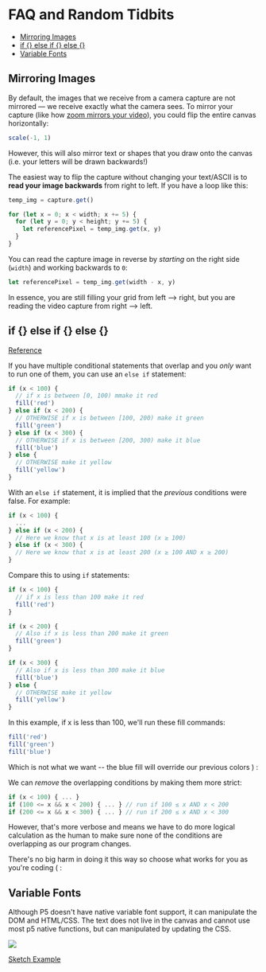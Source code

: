 # FAQ and Random Tidbits

* [Mirroring Images](#mirroring-images)
* [if {} else if {} else {}](#if--elseif--else)
* [Variable Fonts](#variable-fonts)

## Mirroring Images

By default, the images that we receive from a camera capture are not mirrored — we receive exactly what the camera sees. To mirror your capture (like how [zoom mirrors your video](https://www.pocket-lint.com/apps/news/152025-why-is-zoom-video-backwards-and-how-to-fix-it)), you could flip the entire canvas horizontally:

```js
scale(-1, 1)
```

However, this will also mirror text or shapes that you draw onto the canvas (i.e. your letters will be drawn backwards!)

The easiest way to flip the capture without changing your text/ASCII is to **read your image backwards** from right to left. If you have a loop like this:

```js
temp_img = capture.get()

for (let x = 0; x < width; x += 5) {
  for (let y = 0; y < height; y += 5) {
    let referencePixel = temp_img.get(x, y)
  }
}
```

You can read the capture image in reverse by _starting_ on the right side (`width`) and working backwards to `0`:

```js
let referencePixel = temp_img.get(width - x, y)
```

In essence, you are still filling your grid from left --> right, but you are reading the video capture from right --> left.

## if {} else if {} else {}

[Reference](https://developer.mozilla.org/en-US/docs/Web/JavaScript/Reference/Statements/if...else)

If you have multiple conditional statements that overlap and you _only_ want to run one of them, you can use an `else if` statement:

```js
if (x < 100) {
  // if x is between [0, 100) mmake it red
  fill('red')
} else if (x < 200) {
  // OTHERWISE if x is between [100, 200) make it green
  fill('green')
} else if (x < 300) {
  // OTHERWISE if x is between [200, 300) make it blue
  fill('blue')
} else {
  // OTHERWISE make it yellow
  fill('yellow')
}
```

With an `else if` statement, it is implied that the _previous_ conditions were false. For example:

```js
if (x < 100) {
  ...
} else if (x < 200) { 
  // Here we know that x is at least 100 (x ≥ 100)
} else if (x < 300) {
  // Here we know that x is at least 200 (x ≥ 100 AND x ≥ 200)
}
```

Compare this to using `if` statements:

```js
if (x < 100) {
  // if x is less than 100 make it red
  fill('red')
} 

if (x < 200) {
  // Also if x is less than 200 make it green
  fill('green')
}

if (x < 300) {
  // Also if x is less than 300 make it blue
  fill('blue')
} else {
  // OTHERWISE make it yellow
  fill('yellow')
}
```

In this example, if x is less than 100, we'll run these fill commands:

```js
fill('red')
fill('green')
fill('blue')
```

Which is not what we want -- the blue fill will override our previous colors ) :

We can _remove_ the overlapping conditions by making them more strict:

```js
if (x < 100) { ... }
if (100 <= x && x < 200) { ... } // run if 100 ≤ x AND x < 200
if (200 <= x && x < 300) { ... } // run if 200 ≤ x AND x < 300

```

However, that's more verbose and means we have to do more logical calculation as the human to make sure none of the conditions are overlapping as our program changes. 

There's no big harm in doing it this way so choose what works for you as you're coding ( :

## Variable Fonts

Although P5 doesn't have native variable font support, it can manipulate the DOM and HTML/CSS. The text does not live in the canvas and cannot use most p5 native 
functions, but can manipulated by updating the CSS.

![](https://lh3.googleusercontent.com/pw/ACtC-3ffvF6YWuPTX-BwPrwPZmL-322SBsk5l8OfPZzzlakGxCOkMN2n3e5mIW6pGYccKnFhWvIdEGao3FGFYfDa8KbP-ATNr1VFgI5Xyp-zjGz-C6RLi-1k9pZw3CCVfXK17vEY-gOGx6WY_iD0kzTcL__3RA=w392-h356-no?authuser=0)

[Sketch Example](https://editor.p5js.org/kyeah/sketches/JBdfVROrw)
